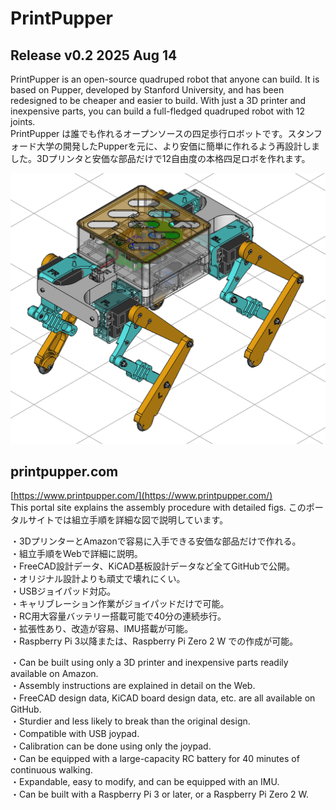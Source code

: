 # PrintPupper  
## Release v0.2 2025 Aug 14
PrintPupper is an open-source quadruped robot that anyone can build. It is based on Pupper, developed by Stanford University, and has been redesigned to be cheaper and easier to build. With just a 3D printer and inexpensive parts, you can build a full-fledged quadruped robot with 12 joints.  
PrintPupper は誰でも作れるオープンソースの四足歩行ロボットです。スタンフォード大学の開発したPupperを元に、より安価に簡単に作れるよう再設計しました。3Dプリンタと安価な部品だけで12自由度の本格四足ロボを作れます。
  
![](etc/fig_ppv02_mainView.png)  
  
## printpupper.com  
[https://www.printpupper.com/](https://www.printpupper.com/)  
This portal site explains the assembly procedure with detailed figs.
このポータルサイトでは組立手順を詳細な図で説明しています。
  
・3DプリンターとAmazonで容易に入手できる安価な部品だけで作れる。  
・組立手順をWebで詳細に説明。  
・FreeCAD設計データ、KiCAD基板設計データなど全てGitHubで公開。  
・オリジナル設計よりも頑丈で壊れにくい。  
・USBジョイパッド対応。  
・キャリブレーション作業がジョイパッドだけで可能。  
・RC用大容量バッテリー搭載可能で40分の連続歩行。  
・拡張性あり、改造が容易、IMU搭載が可能。  
・Raspberry Pi 3以降または、Raspberry Pi Zero 2 W での作成が可能。  
  
・Can be built using only a 3D printer and inexpensive parts readily available on Amazon.  
・Assembly instructions are explained in detail on the Web.  
・FreeCAD design data, KiCAD board design data, etc. are all available on GitHub.  
・Sturdier and less likely to break than the original design.  
・Compatible with USB joypad.  
・Calibration can be done using only the joypad.  
・Can be equipped with a large-capacity RC battery for 40 minutes of continuous walking.  
・Expandable, easy to modify, and can be equipped with an IMU.  
・Can be built with a Raspberry Pi 3 or later, or a Raspberry Pi Zero 2 W.  
  
